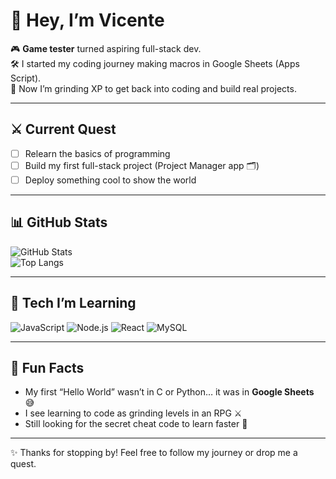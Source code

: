# 👋 Hey, I’m Vicente

🎮 **Game tester** turned aspiring full-stack dev.  
🛠️ I started my coding journey making macros in Google Sheets (Apps Script).  
🚀 Now I’m grinding XP to get back into coding and build real projects.  

---

## ⚔️ Current Quest
- [ ] Relearn the basics of programming  
- [ ] Build my first full-stack project (Project Manager app 🗂️)  
- [ ] Deploy something cool to show the world  

---

## 📊 GitHub Stats
![GitHub Stats](https://github-readme-stats.vercel.app/api?username=TU_USUARIO&show_icons=true&theme=tokyonight)  
![Top Langs](https://github-readme-stats.vercel.app/api/top-langs/?username=TU_USUARIO&layout=compact&theme=tokyonight)

---

## 🧩 Tech I’m Learning
![JavaScript](https://img.shields.io/badge/-JavaScript-yellow?logo=javascript&logoColor=white&style=for-the-badge)
![Node.js](https://img.shields.io/badge/-Node.js-green?logo=node.js&logoColor=white&style=for-the-badge)
![React](https://img.shields.io/badge/-React-blue?logo=react&logoColor=white&style=for-the-badge)
![MySQL](https://img.shields.io/badge/-MySQL-orange?logo=mysql&logoColor=white&style=for-the-badge)

---

## 🎲 Fun Facts
- My first “Hello World” wasn’t in C or Python… it was in **Google Sheets** 😅  
- I see learning to code as grinding levels in an RPG ⚔️  
- Still looking for the secret cheat code to learn faster 👀  

---

✨ Thanks for stopping by! Feel free to follow my journey or drop me a quest.  
